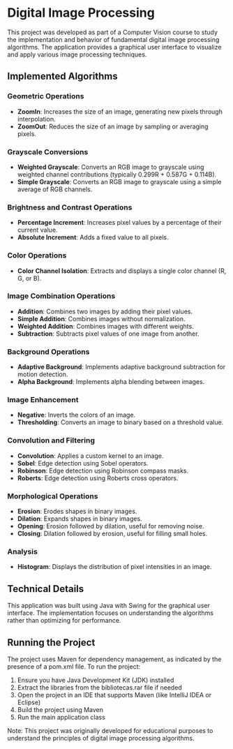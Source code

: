 # Digital Image Processing

This project was developed as part of a Computer Vision course to study the implementation and behavior of fundamental digital image processing algorithms. The application provides a graphical user interface to visualize and apply various image processing techniques.

## Implemented Algorithms

### Geometric Operations
* **ZoomIn**: Increases the size of an image, generating new pixels through interpolation.
* **ZoomOut**: Reduces the size of an image by sampling or averaging pixels.

### Grayscale Conversions
* **Weighted Grayscale**: Converts an RGB image to grayscale using weighted channel contributions (typically 0.299R + 0.587G + 0.114B).
* **Simple Grayscale**: Converts an RGB image to grayscale using a simple average of RGB channels.

### Brightness and Contrast Operations
* **Percentage Increment**: Increases pixel values by a percentage of their current value.
* **Absolute Increment**: Adds a fixed value to all pixels.

### Color Operations
* **Color Channel Isolation**: Extracts and displays a single color channel (R, G, or B).

### Image Combination Operations
* **Addition**: Combines two images by adding their pixel values.
* **Simple Addition**: Combines images without normalization.
* **Weighted Addition**: Combines images with different weights.
* **Subtraction**: Subtracts pixel values of one image from another.

### Background Operations
* **Adaptive Background**: Implements adaptive background subtraction for motion detection.
* **Alpha Background**: Implements alpha blending between images.

### Image Enhancement
* **Negative**: Inverts the colors of an image.
* **Thresholding**: Converts an image to binary based on a threshold value.

### Convolution and Filtering
* **Convolution**: Applies a custom kernel to an image.
* **Sobel**: Edge detection using Sobel operators.
* **Robinson**: Edge detection using Robinson compass masks.
* **Roberts**: Edge detection using Roberts cross operators.

### Morphological Operations
* **Erosion**: Erodes shapes in binary images.
* **Dilation**: Expands shapes in binary images.
* **Opening**: Erosion followed by dilation, useful for removing noise.
* **Closing**: Dilation followed by erosion, useful for filling small holes.

### Analysis
* **Histogram**: Displays the distribution of pixel intensities in an image.

## Technical Details

This application was built using Java with Swing for the graphical user interface. The implementation focuses on understanding the algorithms rather than optimizing for performance.

## Running the Project

The project uses Maven for dependency management, as indicated by the presence of a pom.xml file. To run the project:

1. Ensure you have Java Development Kit (JDK) installed
2. Extract the libraries from the bibliotecas.rar file if needed
3. Open the project in an IDE that supports Maven (like IntelliJ IDEA or Eclipse)
4. Build the project using Maven
5. Run the main application class

Note: This project was originally developed for educational purposes to understand the principles of digital image processing algorithms.
